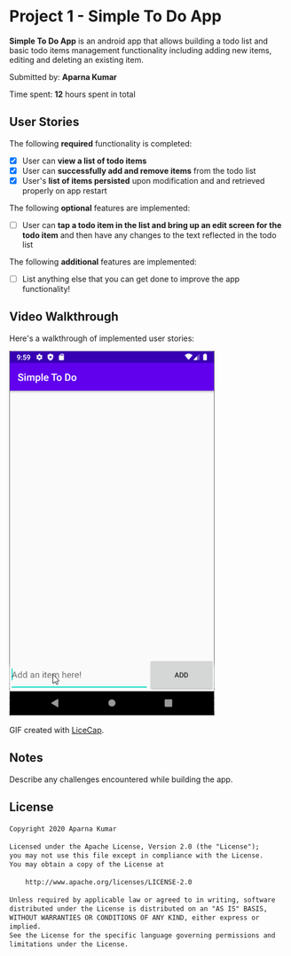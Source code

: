 # Project 1 - Simple To Do App

**Simple To Do App** is an android app that allows building a todo list and basic todo items management functionality including adding new items, editing and deleting an existing item.

Submitted by: **Aparna Kumar**

Time spent: **12** hours spent in total

## User Stories

The following **required** functionality is completed:

* [x] User can **view a list of todo items**
* [x] User can **successfully add and remove items** from the todo list
* [x] User's **list of items persisted** upon modification and and retrieved properly on app restart

The following **optional** features are implemented:

* [ ] User can **tap a todo item in the list and bring up an edit screen for the todo item** and then have any changes to the text reflected in the todo list

The following **additional** features are implemented:

* [ ] List anything else that you can get done to improve the app functionality!


## Video Walkthrough

Here's a walkthrough of implemented user stories:

<img src='walkthrough.gif' title='Video Walkthrough' width='' alt='Video Walkthrough' />

GIF created with [LiceCap](http://www.cockos.com/licecap/).

## Notes

Describe any challenges encountered while building the app.

## License

    Copyright 2020 Aparna Kumar

    Licensed under the Apache License, Version 2.0 (the "License");
    you may not use this file except in compliance with the License.
    You may obtain a copy of the License at

        http://www.apache.org/licenses/LICENSE-2.0

    Unless required by applicable law or agreed to in writing, software
    distributed under the License is distributed on an "AS IS" BASIS,
    WITHOUT WARRANTIES OR CONDITIONS OF ANY KIND, either express or implied.
    See the License for the specific language governing permissions and
    limitations under the License.
